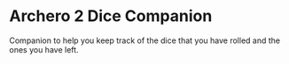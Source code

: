 # Archero 2 Dice Companion
Companion to help you keep track of the dice that you have rolled and the ones you have left.